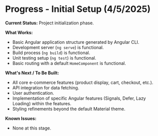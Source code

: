 # Progress - Initial Setup (4/5/2025)

**Current Status:** Project initialization phase.

**What Works:**
*   Basic Angular application structure generated by Angular CLI.
*   Development server (`ng serve`) is functional.
*   Build process (`ng build`) is functional.
*   Unit testing setup (`ng test`) is functional.
*   Basic routing with a default `HomeComponent` is functional.

**What's Next / To Be Built:**
*   All core e-commerce features (product display, cart, checkout, etc.).
*   API integration for data fetching.
*   User authentication.
*   Implementation of specific Angular features (Signals, Defer, Lazy Loading) within the features.
*   Styling refinements beyond the default Material theme.

**Known Issues:**
*   None at this stage.
